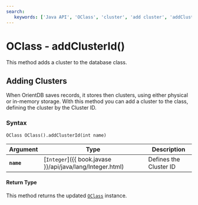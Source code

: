 ```yaml
---
search:
   keywords: ['Java API', 'OClass', 'cluster', 'add cluster', 'addClusterId']
---
```


# OClass - addClusterId()

This method adds a cluster to the database class.

## Adding Clusters

When OrientDB saves records, it stores then clusters, using either physical or in-memory storage.  With this method you can add a cluster to the class, defining the cluster by the Cluster ID. 

### Syntax

```
OClass OClass().addClusterId(int name)
```

| Argument | Type | Description |
|---|---|---|
| **`name`** | [`Integer`]({{ book.javase }}/api/java/lang/Integer.html) | Defines the Cluster ID |


#### Return Type

This method returns the updated [`OClass`](Java-Ref-OClass.md) instance.

